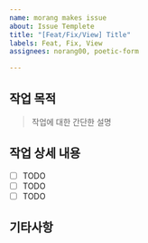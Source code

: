 ```yaml
---
name: morang makes issue
about: Issue Templete
title: "[Feat/Fix/View] Title"
labels: Feat, Fix, View
assignees: norang00, poetic-form

---
```


## 작업 목적

> 작업에 대한 간단한 설명

## 작업 상세 내용

- [ ] TODO
- [ ] TODO
- [ ] TODO

## 기타사항
